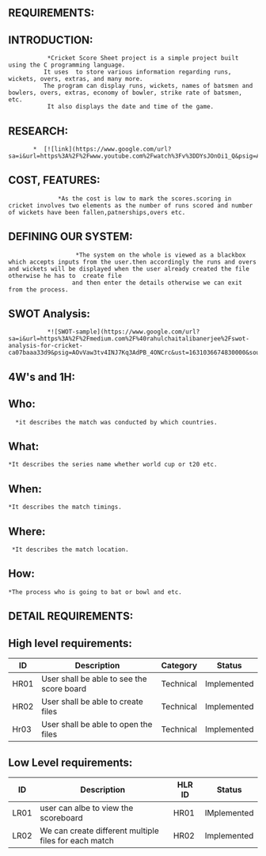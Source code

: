 ## REQUIREMENTS:

## INTRODUCTION: 
               *Cricket Score Sheet project is a simple project built using the C programming language.
              It uses  to store various information regarding runs, wickets, overs, extras, and many more. 
              The program can display runs, wickets, names of batsmen and bowlers, overs, extras, economy of bowler, strike rate of batsmen, etc.
               It also displays the date and time of the game.
## RESEARCH:
           *  [![link](https://www.google.com/url?sa=i&url=https%3A%2F%2Fwww.youtube.com%2Fwatch%3Fv%3DDYsJOnOi1_Q&psig=AOvVaw39WFPnHRKCNPyeZ7o4HrKB&ust=1631032461248000&source=images&cd=vfe&ved=0CAsQjRxqFwoTCPio1cXj6vICFQAAAAAdAAAAABAI)               

## COST, FEATURES:
                  *As the cost is low to mark the scores.scoring in cricket involves two elements as the number of runs scored and number of wickets have been fallen,patnerships,overs etc.
## DEFINING OUR SYSTEM:
                       *The system on the whole is viewed as a blackbox which accepts inputs from the user.then accordingly the runs and overs and wickets will be displayed when the user already created the file otherwise he has to  create file 
                      and then enter the details otherwise we can exit from the process.
## SWOT Analysis:
               *![SWOT-sample](https://www.google.com/url?sa=i&url=https%3A%2F%2Fmedium.com%2F%40rahulchaitalibanerjee%2Fswot-analysis-for-cricket-ca07baaa33d9&psig=AOvVaw3tv4INJ7Kq3AdPB_4ONCrc&ust=1631036674830000&source=images&cd=vfe&ved=0CAsQjRxqFwoTCPicu5_z6vICFQAAAAAdAAAAABAD)
## 4W's and 1H:
## Who:
      *it describes the match was conducted by which countries.
## What: 
    *It describes the series name whether world cup or t20 etc.
## When:
    *It describes the match timings.
## Where:
     *It describes the match location.
## How: 
    *The process who is going to bat or bowl and etc.
## DETAIL REQUIREMENTS:
## High level requirements:
| ID | Description | Category | Status |
| ----- | ----- | ------- | -------- |
| HR01 | User shall be able to see the score board | Technical | Implemented |
| HR02 | User shall be able to create files | Technical | Implemented |
| Hr03 | User shall be able to open the files | Technical | Implemented |
## Low Level requirements:
| ID | Description | HLR ID | Status |
| ----- | ----- | ----- | ------ |
| LR01 | user can albe to view the scoreboard  | HR01 | IMplemented | 
| LR02 | We can create different multiple files for each match | HR02 | Implemented |
                    
